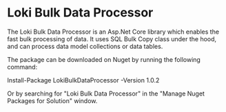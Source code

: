 # Loki Bulk Data Processor
The Loki Bulk Data Processor is an Asp.Net Core library which enables the fast bulk processing of data. It uses SQL Bulk Copy class under the hood, and can process data model collections or data tables.

The package can be downloaded on Nuget by running the following command:

Install-Package LokiBulkDataProcessor -Version 1.0.2

Or by searching for "Loki Bulk Data Processor" in the "Manage Nuget Packages for Solution" window.
